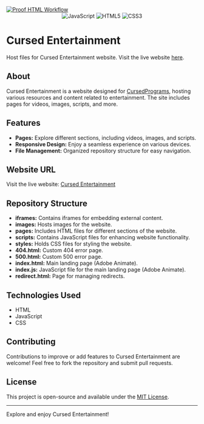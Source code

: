 <a href="https://github.com/CursedPrograms/cursedentertainment/actions/workflows/proof-html.yml">
    <img class="workflow-badge workflow-success" src="https://github.com/Cursed-Entertainment/Image-Uploader-Resizer/actions/workflows/proof-html.yml/badge.svg" alt="Proof HTML Workflow">
</a>

<div align="center">
  <img alt="JavaScript" src="https://img.shields.io/badge/javascript%20-%23323330.svg?&style=for-the-badge&logo=javascript&logoColor=white"/>
  <img alt="HTML5" src="https://img.shields.io/badge/html5%20-%23323330.svg?&style=for-the-badge&logo=html5&logoColor=white"/>
  <img alt="CSS3" src="https://img.shields.io/badge/css3%20-%23323330.svg?&style=for-the-badge&logo=css3&logoColor=white"/>
</div>

# Cursed Entertainment

Host files for Cursed Entertainment website. Visit the live website [here](https://cursedprograms.github.io/cursedentertainment/).

## About

Cursed Entertainment is a website designed for [CursedPrograms](https://github.com/CursedPrograms), hosting various resources and content related to entertainment. The site includes pages for videos, images, scripts, and more.

## Features

- **Pages:** Explore different sections, including videos, images, and scripts.
- **Responsive Design:** Enjoy a seamless experience on various devices.
- **File Management:** Organized repository structure for easy navigation.

## Website URL

Visit the live website: [Cursed Entertainment](https://cursedprograms.github.io/cursedentertainment/)

## Repository Structure

- **iframes:** Contains iframes for embedding external content.
- **images:** Hosts images for the website.
- **pages:** Includes HTML files for different sections of the website.
- **scripts:** Contains JavaScript files for enhancing website functionality.
- **styles:** Holds CSS files for styling the website.
- **404.html:** Custom 404 error page.
- **500.html:** Custom 500 error page.
- **index.html:** Main landing page (Adobe Animate).
- **index.js:** JavaScript file for the main landing page (Adobe Animate).
- **redirect.html:** Page for managing redirects.

## Technologies Used

- HTML
- JavaScript
- CSS

## Contributing

Contributions to improve or add features to Cursed Entertainment are welcome! Feel free to fork the repository and submit pull requests.

## License

This project is open-source and available under the [MIT License](LICENSE).

---

Explore and enjoy Cursed Entertainment!
